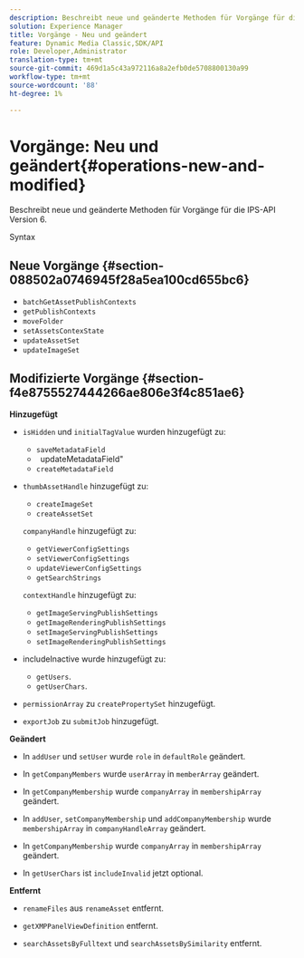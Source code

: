 ```yaml
---
description: Beschreibt neue und geänderte Methoden für Vorgänge für die IPS-API Version 6.
solution: Experience Manager
title: Vorgänge - Neu und geändert
feature: Dynamic Media Classic,SDK/API
role: Developer,Administrator
translation-type: tm+mt
source-git-commit: 469d1a5c43a972116a8a2efb0de5708800130a99
workflow-type: tm+mt
source-wordcount: '88'
ht-degree: 1%

---
```



# Vorgänge: Neu und geändert{#operations-new-and-modified}

Beschreibt neue und geänderte Methoden für Vorgänge für die IPS-API Version 6.

Syntax

## Neue Vorgänge {#section-088502a0746945f28a5ea100cd655bc6}

* `batchGetAssetPublishContexts`
* `getPublishContexts`
* `moveFolder`
* `setAssetsContexState`
* `updateAssetSet`
* `updateImageSet`

## Modifizierte Vorgänge {#section-f4e8755527444266ae806e3f4c851ae6}

**Hinzugefügt**

* `isHidden` und `initialTagValue` wurden hinzugefügt zu:

   * `saveMetadataField`
   * ` `updateMetadataField&quot;
   * `createMetadataField`

* `thumbAssetHandle` hinzugefügt zu:

   * `createImageSet`
   * `createAssetSet`

   `companyHandle` hinzugefügt zu:

   * `getViewerConfigSettings`
   * `setViewerConfigSettings`
   * `updateViewerConfigSettings`
   * `getSearchStrings`

   `contextHandle` hinzugefügt zu:

   * `getImageServingPublishSettings`
   * `getImageRenderingPublishSettings`
   * `setImageServingPublishSettings`
   * `setImageRenderingPublishSettings`



* includeInactive wurde hinzugefügt zu:

   * `getUsers`.
   * `getUserChars`.

* `permissionArray` zu `createPropertySet` hinzugefügt.

* `exportJob` zu `submitJob` hinzugefügt.

**Geändert**

* In `addUser` und `setUser` wurde `role` in `defaultRole` geändert.

* In `getCompanyMembers` wurde `userArray` in `memberArray` geändert.

* In `getCompanyMembership` wurde `companyArray` in `membershipArray` geändert.

* In `addUser`, `setCompanyMembership` und `addCompanyMembership` wurde `membershipArray` in `companyHandleArray` geändert.

* In `getCompanyMembership` wurde `companyArray` in `membershipArray` geändert.

* In `getUserChars` ist `includeInvalid` jetzt optional.

**Entfernt**

* `renameFiles` aus `renameAsset` entfernt.

* `getXMPPanelViewDefinition` entfernt.
* `searchAssetsByFulltext` und `searchAssetsBySimilarity` entfernt.

